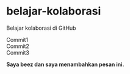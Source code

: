 # belajar-kolaborasi
Belajar kolaborasi di GitHub

Commit1  
Commit2  
Commit3

**Saya beez dan saya menambahkan pesan ini.**
